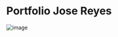 # Portfolio Jose Reyes
![image](https://github.com/Josereyes12/portfolio.dev/assets/77817226/893e39d3-cc4e-4c1e-a3ae-3abb53b47ebe)
